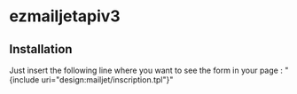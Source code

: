 # ezmailjetapiv3

## Installation
Just insert the following line where you want to see the form in your page :
    "{include uri="design:mailjet/inscription.tpl"}"